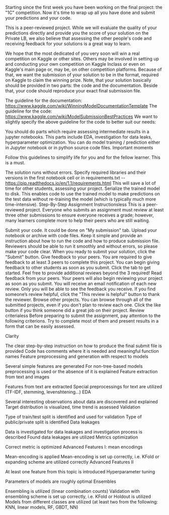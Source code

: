 Starting since the first week you have been working on the final project: the "1C" competition. Now it's time to wrap up all you have done and submit your predictions and your code.

This is a peer-reviewed project. While we will evaluate the quality of your predictions directly and provide you the score of your solution on the Private LB, we also believe that assessing the other people's code and receiving feedback for your solutions is a great way to learn.

We hope that the most dedicated of you very soon will win a real competition on Kaggle or other sites. Others may be involved in setting up and conducting your own competition on Kaggle Inclass or even on Kaggle's main page or, may be, on other competition platforms. Because of that, we want the submission of your solution to be in the format, required on Kaggle to claim the winning prize. Note, that your solution basically should be provided in two parts: the code and the documentation. Beside that, your code should reproduce your exact final submission file.

The guideline for the documentation: https://www.kaggle.com/wiki/WinningModelDocumentationTemplate
The guideline for the code: https://www.kaggle.com/wiki/ModelSubmissionBestPractices
We want to slightly specify the above guideline for the code to better suit our needs:

You should do parts which require assessing intermediate results in a jupyter notebooks. This parts include EDA, investigation for data leaks, hyperparameter optimization.
You can do model training / prediction either in Jupyter notebook or in python source code files.
Important moments

Follow this guidelines to simplify life for you and for the fellow learner. This is a must.

The solution runs without errors. Specify required libraries and their versions in the first notebook cell or in requirements.txt -- https://pip.readthedocs.io/en/1.1/requirements.html This will save a lot of time for other students, assessing your project.
Serialize the trained model to disk. This enables code to use the trained model to make predictions on the test data without re-training the model (which is typically much more time-intensive).
Step-By-Step Assignment Instructionsless 
This is a peer-reviewed project. Everyone who submits an assignment must review at least three other submissions to ensure everyone receives a grade; however, many learners complete more to help their peers who are still waiting.

Submit your code. It could be done on "My submission" tab. Upload your notebook or archive with code files. Keep it simple and provide an instruction about how to run the code and how to produce submission file. Reviewers should be able to run it smoothly and without errors, so please make your code clear. When you ready to submit your solution, click the "Submit" button.
Give feedback to your peers. You are required to give feedback to at least 3 peers to complete this project. You can begin giving feedback to other students as soon as you submit. Click the tab to get started. Feel free to provide additional reviews beyond the 3 required!
Read feedback from your peers. Your peers will also begin reviewing your project as soon as you submit. You will receive an email notification of each new review. Only you will be able to see the feedback you receive. If you find someone’s review helpful, click the "This review is helpful" button to thank the reviewer.
Browse other projects. You can browse through all of the submitted projects, even if you don't plan to review each one. Click the like button if you think someone did a great job on their project.
Review criterialess 
Before preparing to submit the assignment, pay attention to the following criterions. Try to complete most of them and present results in a form that can be easily assessed.

Clarity

The clear step-by-step instruction on how to produce the final submit file is provided
Code has comments where it is needed and meaningful function names
Feature preprocessing and generation with respect to models

Several simple features are generated
For non-tree-based models preprocessing is used or the absence of it is explained
Feature extraction from text and images

Features from text are extracted
Special preprocessings for text are utilized (TF-IDF, stemming, levenshtening...)
EDA

Several interesting observations about data are discovered and explained
Target distribution is visualized, time trend is assessed
Validation

Type of train/test split is identified and used for validation
Type of public/private split is identified
Data leakages

Data is investigated for data leakages and investigation process is described
Found data leakages are utilized
Metrics optimization

Correct metric is optimized
Advanced Features I: mean encodings

Mean-encoding is applied
Mean-encoding is set up correctly, i.e. KFold or expanding scheme are utilized correctly
Advanced Features II

At least one feature from this topic is introduced
Hyperparameter tuning

Parameters of models are roughly optimal
Ensembles

Ensembling is utilized (linear combination counts)
Validation with ensembling scheme is set up correctly, i.e. KFold or Holdout is utilized
Models from different classes are utilized (at least two from the following: KNN, linear models, RF, GBDT, NN)